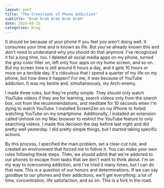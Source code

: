 ```yaml
---
layout: post
title: "The Crossroads of Phone Addiction"
subtitle: "brah brah brah brah brah"
date: 2024-08-15
categories: blog
---
```


It should be because of your phone if you feel you aren't doing well. It consumes your time and is known as life. But 
you've already known this and don't need to understand why you should do that anymore. I've recognized it for a long time, 
too. I deleted all social media apps on my phone, turned the gray color filter on, left only four apps on my home screen, 
and so on. But my screen time is still around 6 hours a day, and it gets 10 hours or more on a terrible day. It's ridiculous 
that I spend a quarter of my life on my phone, but how does it happen? For me, it was because of YouTube addiction. 
It was my bestie and, simultaneously, my Arch-enemy.

I made three rules, but they're pretty simple. They should only watch YouTube videos if they are for learning, search 
videos only from the search box, not from the recommendations, and meditate for 10 seconds when I'm dying to watch YouTube. 
I installed ScreenZen on my iPhone to forbid watching YouTube on my smartphone. Additionally, I installed an extension called 
Unhook on my Mac browser to restrict the YouTube feature to only searching videos. I made this decision the day before 
last night and did pretty well yesterday. I did pretty simple things, but I started taking specific actions.

By this process, I specified the main problem, set a clear-cut rule, and created an environment that forced me to follow it. 
You can make your own rules following these steps. Then, we should admit that we're addicted to our phones to escape from 
tasks that we don't want to think about. I'm on my way to overcoming addiction, and I've tried it many times, but I can do 
that now. This is a question of our honors and determinations. If we can say goodbye to our phones and their addictions, 
we'll get everything: a lot of time, concentration, life satisfaction, and so on. This is a fork in the road.